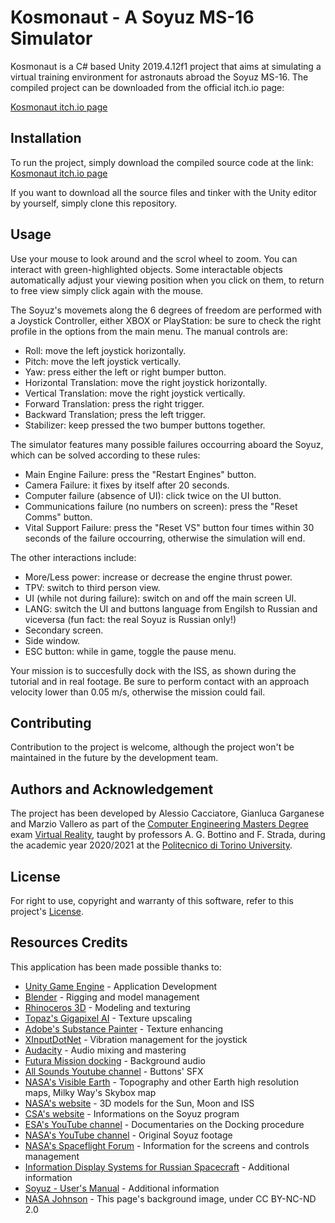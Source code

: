 # Kosmonaut - A Soyuz MS-16 Simulator

Kosmonaut is a C# based Unity 2019.4.12f1 project that aims at simulating a virtual training environment for astronauts abroad the Soyuz MS-16.
The compiled project can be downloaded from the official itch.io page:  

[Kosmonaut itch.io page](https://marsnotbruno.itch.io/kosmonaut)

## Installation

To run the project, simply download the compiled source code at the link:
[Kosmonaut itch.io page](https://marsnotbruno.itch.io/kosmonaut)

If you want to download all the source files and tinker with the Unity editor by yourself, simply clone this repository.

## Usage

Use your mouse to look around and the scrol wheel to zoom. You can interact with green-highlighted objects. Some interactable objects automatically adjust your viewing position when you click on them, to return to free view simply click again with the mouse.

The Soyuz's movemets along the 6 degrees of freedom are performed with a Joystick Controller, either XBOX or PlayStation: be sure to check the right profile in the options from the main menu. The manual controls are:

- Roll: move the left joystick horizontally.  
- Pitch: move the left joystick vertically.  
- Yaw: press either the left or right bumper button.  
- Horizontal Translation: move the right joystick horizontally.  
- Vertical Translation: move the right joystick vertically.  
- Forward Translation: press the right trigger.  
- Backward Translation; press the left trigger.  
- Stabilizer: keep pressed the two bumper buttons together.  

The simulator features many possible failures occourring aboard the Soyuz, which can be solved according to these rules:  
- Main Engine Failure: press the "Restart Engines" button.  
- Camera Failure: it fixes by itself after 20 seconds.  
- Computer failure (absence of UI): click twice on the UI button.  
- Communications failure (no numbers on screen): press the "Reset Comms" button.  
- Vital Support Failure: press the "Reset VS" button four times  within 30 seconds of the failure occourring, otherwise the simulation will end.  
 
The other interactions include:
- More/Less power: increase or decrease the engine thrust power.  
- TPV: switch to third person view.  
- UI (while not during failure): switch on and off the main screen UI.  
- LANG: switch the UI and buttons language from Engilsh to Russian and viceversa (fun fact: the real Soyuz is Russian only!)  
- Secondary screen.  
- Side window.  
- ESC button: while in game, toggle the pause menu.  

Your mission is to succesfully dock with the ISS, as shown during the tutorial and in real footage. Be sure to perform contact with an approach velocity lower than 0.05 m/s, otherwise the mission could fail.

## Contributing
Contribution to the project is welcome, although the project won't be maintained in the future by the development team.

## Authors and Acknowledgement

The project has been developed by Alessio Cacciatore, Gianluca Garganese and Marzio Vallero as part of the [Computer Engineering Masters Degree](https://didattica.polito.it/pls/portal30/sviluppo.offerta_formativa.corsi?p_sdu_cds=37:18&p_lang=EN) exam [Virtual Reality](https://didattica.polito.it/pls/portal30/gap.pkg_guide.viewGap?p_cod_ins=02KQEPO&p_a_acc=2020&p_header=S&p_lang=en), taught by professors A. G. Bottino and F. Strada, during the academic year 2020/2021 at the [Politecnico di Torino University](https://www.polito.it/).

## License
For right to use, copyright and warranty of this software, refer to this project's [License](License.md).

## Resources Credits
This application has been made possible thanks to:

*   [Unity Game Engine](https://unity3d.com/) - Application Development
*   [Blender](https://www.blender.org/) - Rigging and model management
*   [Rhinoceros 3D](https://www.rhino3d.com/it/) - Modeling and texturing
*   [Topaz's Gigapixel AI](https://topazlabs.com/gigapixel-ai/?gclid=Cj0KCQiAvvKBBhCXARIsACTePW_hZO8J_2rlMo6Q94LXoWCbKAT-XZ12ck_9W3hbHIS9f27kG_dgChEaAlo7EALw_wcB) - Texture upscaling
*   [Adobe's Substance Painter](https://www.substance3d.com/products/substance-painter/?gclid=Cj0KCQiAvvKBBhCXARIsACTePW9OsK3oEpeGEev1PRWxjNFWQfyd1F_0dNbjyQ3j_HiAdEZEQ7GUFikaAp_vEALw_wcB) - Texture enhancing
*   [XInputDotNet](https://github.com/speps/XInputDotNet) - Vibration management for the joystick
*   [Audacity](https://www.audacityteam.org/) - Audio mixing and mastering
*   [Futura Mission docking](https://www.youtube.com/watch?v=TbBIg0co1sU&ab_channel=EuropeanSpaceAgency%2CESA) - Background audio
*   [All Sounds Youtube channel](https://www.youtube.com/watch?v=B18DEXPeFoU&ab_channel=AllSounds) - Buttons' SFX
*   [NASA's Visible Earth](https://visibleearth.nasa.gov/) - Topography and other Earth high resolution maps, Milky Way's Skybox map
*   [NASA's website](https://www.nasa.gov/) - 3D models for the Sun, Moon and ISS
*   [CSA's website](https://www.asc-csa.gc.ca/eng/vehicles/soyuz/default.asp) - Informations on the Soyuz program
*   [ESA's YouTube channel](https://www.youtube.com/channel/UCIBaDdAbGlFDeS33shmlD0A) - Documentaries on the Docking procedure
*   [NASA's YouTube channel](https://www.youtube.com/channel/UCLA_DiR1FfKNvjuUpBHmylQ) - Original Soyuz footage
*   [NASA's Spaceflight Forum](https://forum.nasaspaceflight.com/index.php?topic=46594.0) - Information for the screens and controls management
*   [Information Display Systems for Russian Spacecraft](https://authors.library.caltech.edu/5456/1/hrst.mit.edu/hrs/apollo/soviet/essays/essay-tiapchenko3.htm) - Additional information
*   [Soyuz - User's Manual](https://www.arianespace.com/wp-content/uploads/2015/09/Soyuz-Users-Manual-March-2012.pdf) - Additional information
*   [NASA Johnson](https://www.flickr.com/photos/nasa2explore/44479705321/) - This page's background image, under <span class="cc-license-identifier" property="dc:identifier dct:identifier">CC BY-NC-ND 2.0</span>
